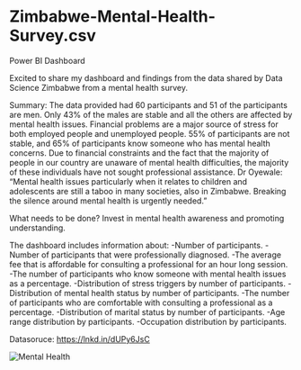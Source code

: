 # Zimbabwe-Mental-Health-Survey.csv
Power BI Dashboard


Excited to share my dashboard and findings from the data shared by Data Science Zimbabwe from a mental health survey.

Summary:
The data provided had 60 participants and 51 of the participants are men. Only 43% of the males are stable and all the others are affected by mental health issues. Financial problems are a major source of stress for both employed people and unemployed people. 55% of participants are not stable, and 65% of participants know someone who has mental health concerns. Due to financial constraints and the fact that the majority of people in our country are unaware of mental health difficulties, the majority of these individuals have not sought professional assistance.
Dr Oyewale: “Mental health issues particularly when it relates to children and adolescents are still a taboo in many societies, also in Zimbabwe. Breaking the silence around mental health is urgently needed.”

What needs to be done?
Invest in mental health awareness and promoting understanding.

The dashboard includes information about:
-Number of participants.
-Number of participants that were professionally diagnosed.
-The average fee that is affordable for consulting a professional for an hour long session.
-The number of participants who know someone with mental health issues as a percentage.
-Distribution of stress triggers by number of participants.
-Distribution of mental health status by number of participants.
-The number of participants who are comfortable with consulting a professional as a percentage. 
-Distribution of marital status by number of participants.
-Age range distribution by participants.
-Occupation distribution by participants.

Datasoruce: https://lnkd.in/dUPy6JsC


![Mental Health](https://github.com/drew0133/Zimbabwe-Mental-Health-Survey.csv/assets/52416307/41073b45-a457-4c23-81ad-ef4ee59f625e)

